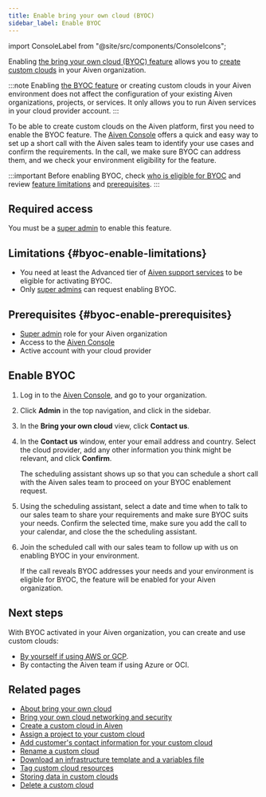```yaml
---
title: Enable bring your own cloud (BYOC)
sidebar_label: Enable BYOC
---
```


import ConsoleLabel from "@site/src/components/ConsoleIcons";

Enabling [the bring your own cloud (BYOC) feature](/docs/platform/concepts/byoc) allows you to [create custom clouds](/docs/platform/howto/byoc/create-custom-cloud) in your Aiven organization.

:::note
Enabling [the BYOC feature](/docs/platform/concepts/byoc) or creating custom
clouds in your Aiven environment does not affect the configuration of your
existing Aiven organizations, projects, or services. It only allows you to run Aiven
services in your cloud provider account.
:::

To be able to create custom clouds on the Aiven platform, first you need
to enable the BYOC feature. The [Aiven Console](https://console.aiven.io/)
offers a quick and easy way to set up a short call with the Aiven sales
team to identify your use cases and confirm the requirements. In the
call, we make sure BYOC can address them, and we check your environment
eligibility for the feature.

:::important
Before enabling BYOC, check
[who is eligible for BYOC](/docs/platform/concepts/byoc#eligible-for-byoc) and review
[feature limitations](/docs/platform/howto/byoc/enable-byoc#byoc-enable-limitations) and
[prerequisites](/docs/platform/howto/byoc/enable-byoc#byoc-enable-prerequisites).
:::

## Required access

You must be a [super admin](/docs/platform/howto/make-super-admin) to enable this feature.

## Limitations {#byoc-enable-limitations}

-   You need at least the Advanced tier of
    [Aiven support services](https://aiven.io/support-services) to be eligible for
    activating BYOC.
-   Only [super admins](/docs/platform/howto/make-super-admin) can request enabling BYOC.

## Prerequisites {#byoc-enable-prerequisites}

-   [Super admin](/docs/platform/howto/make-super-admin) role for your Aiven organization
-   Access to the [Aiven Console](https://console.aiven.io/)
-   Active account with your cloud provider

## Enable BYOC

1.  Log in to the [Aiven Console](https://console.aiven.io/), and go to your organization.
1.  Click **Admin** in the top navigation, and click <ConsoleLabel name="bringyourowncloud"/>
    in the sidebar.
1.  In the **Bring your own cloud** view, click **Contact us**.
1.  In the **Contact us** window, enter your email address and country.
    Select the cloud provider, add any other information
    you think might be relevant, and click **Confirm**.

    The scheduling assistant shows up so that you can schedule a short
    call with the Aiven sales team to proceed on your BYOC enablement
    request.
1.  Using the scheduling assistant, select a date and time when to talk to our sales team
    to share your requirements and make sure BYOC suits your needs. Confirm the selected
    time, make sure you add the call to your calendar, and close the the scheduling
    assistant.
1.  Join the scheduled call with our sales team to follow up with us
    on enabling BYOC in your environment.

    If the call reveals BYOC addresses your needs and your environment
    is eligible for BYOC, the feature will be enabled for your Aiven
    organization.

## Next steps

With BYOC activated in your Aiven organization, you can create and use custom
clouds:

-   [By yourself if using AWS or GCP](/docs/platform/howto/byoc/create-custom-cloud).
-   By contacting the Aiven team if using Azure or OCI.

## Related pages

-   [About bring your own cloud](/docs/platform/concepts/byoc)
-   [Bring your own cloud networking and security](/docs/platform/howto/byoc/networking-security)
-   [Create a custom cloud in Aiven](/docs/platform/howto/byoc/create-custom-cloud)
-   [Assign a project to your custom cloud](/docs/platform/howto/byoc/assign-project-custom-cloud)
-   [Add customer's contact information for your custom cloud](/docs/platform/howto/byoc/add-customer-info-custom-cloud)
-   [Rename a custom cloud](/docs/platform/howto/byoc/rename-custom-cloud)
-   [Download an infrastructure template and a variables file](/docs/platform/howto/byoc/download-infrastructure-template)
-   [Tag custom cloud resources](/docs/platform/howto/byoc/tag-custom-cloud-resources)
-   [Storing data in custom clouds](/docs/platform/howto/byoc/store-data)
-   [Delete a custom cloud](/docs/platform/howto/byoc/delete-custom-cloud)

